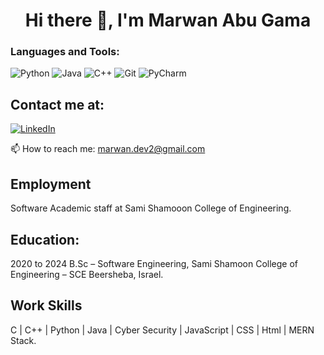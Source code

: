 <h1 align="center">Hi there 👋, I'm Marwan Abu Gama </h1>

### Languages and Tools:

<img alt="Python" src="https://img.shields.io/badge/python%20-%2314354C.svg?&style=for-the-badge&logo=python&logoColor=white"/> <img alt="Java" src="https://img.shields.io/badge/java-%23ED8B00.svg?&style=for-the-badge&logo=java&logoColor=white"/>  <img alt="C++" src="https://img.shields.io/badge/c++%20-%2300599C.svg?&style=for-the-badge&logo=c%2B%2B&ogoColor=white"/> 
<img alt="Git" src="https://img.shields.io/badge/git%20-%23F05033.svg?&style=for-the-badge&logo=git&logoColor=white"/> 
<img alt="PyCharm" src="https://img.shields.io/badge/pycharm-143?style=for-the-badge&logo=pycharm&logoColor=black&color=black&labelColor=green"/>


## Contact me at:
<a href="https://www.linkedin.com/in/marwan-gama/" title=" Linked in "><img alt="LinkedIn" src="https://img.shields.io/badge/linkedin%20-%230077B5.svg?&style=for-the-badge&logo=linkedin&logoColor=white"/></a>

📫 How to reach me: marwan.dev2@gmail.com

## Employment
  Software Academic staff at Sami Shamooon College of Engineering.
## Education:
2020 to 2024	B.Sc – Software Engineering, Sami Shamoon College of Engineering – SCE Beersheba, Israel.

## Work Skills
  C | C++ | Python | Java | Cyber Security | JavaScript | CSS | Html | MERN Stack.

